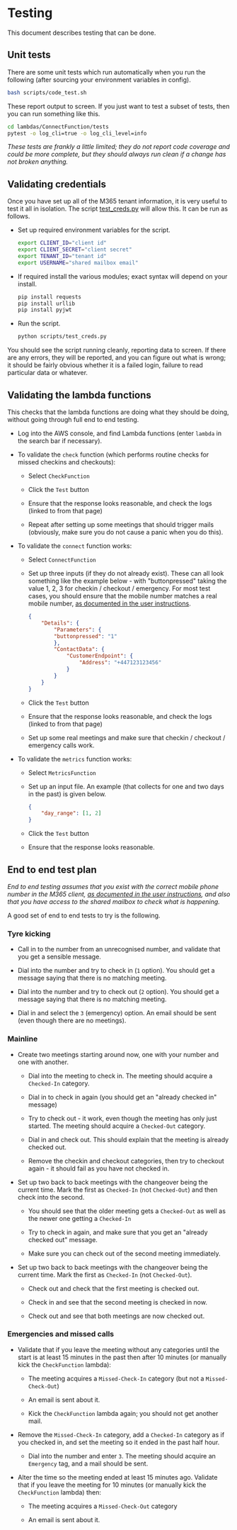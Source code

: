 # Testing

This document describes testing that can be done.

## Unit tests

There are some unit tests which run automatically when you run the following (after sourcing your environment variables in config).

~~~bash
bash scripts/code_test.sh
~~~

These report output to screen. If you just want to test a subset of tests, then you can run something like this.

~~~bash
cd lambdas/ConnectFunction/tests
pytest -o log_cli=true -o log_cli_level=info
~~~

*These tests are frankly a little limited; they do not report code coverage and could be more complete, but they should always run clean if a change has not broken anything.*

## Validating credentials

Once you have set up all of the M365 tenant information, it is very useful to test it all in isolation. The script [test_creds.py](../scripts/test_creds.py) will allow this. It can be run as follows.

- Set up required environment variables for the script.

    ~~~bash
    export CLIENT_ID="client id"
    export CLIENT_SECRET="client secret"
    export TENANT_ID="tenant id"
    export USERNAME="shared mailbox email"
    ~~~

- If required install the various modules; exact syntax will depend on your install.

    ~~~bash
    pip install requests
    pip install urllib
    pip install pyjwt
    ~~~

- Run the script.

    ~~~bash
    python scripts/test_creds.py
    ~~~

You should see the script running cleanly, reporting data to screen. If there are any errors, they will be reported, and you can figure out what is wrong; it should be fairly obvious whether it is a failed login, failure to read particular data or whatever.

## Validating the lambda functions

This checks that the lambda functions are doing what they should be doing, without going through full end to end testing.

- Log into the AWS console, and find Lambda functions (enter `lambda` in the search bar if necessary).

- To validate the `check` function (which performs routine checks for missed checkins and checkouts):

    - Select `CheckFunction`

    - Click the `Test` button

    - Ensure that the response looks reasonable, and check the logs (linked to from that page)

    - Repeat after setting up some meetings that should trigger mails (obviously, make sure you do not cause a panic when you do this).

- To validate the `connect` function works:

    - Select `ConnectFunction`

    - Set up three inputs (if they do not already exist). These can all look something like the example below - with "buttonpressed" taking the value 1, 2, 3 for checkin / checkout / emergency. For most test cases, you should ensure that the mobile number matches a real mobile number, [as documented in the user instructions](user.md#configuring-user-accounts).

        ~~~json
        {
            "Details": {
                "Parameters": {
                "buttonpressed": "1"
                },
                "ContactData": {
                    "CustomerEndpoint": {
                        "Address": "+447123123456"
                    }
                }
            }
        }
        ~~~

    - Click the `Test` button

    - Ensure that the response looks reasonable, and check the logs (linked to from that page)

    - Set up some real meetings and make sure that checkin / checkout / emergency calls work.

- To validate the `metrics` function works:

    - Select `MetricsFunction`

    - Set up an input file. An example (that collects for one and two days in the past) is given below.

        ~~~json
        {
            "day_range": [1, 2]
        }
        ~~~

    - Click the `Test` button

    - Ensure that the response looks reasonable.

## End to end test plan

*End to end testing assumes that you exist with the correct mobile phone number in the M365 client, [as documented in the user instructions](user.md#configuring-user-accounts), and also that you have access to the shared mailbox to check what is happening.*

A good set of end to end tests to try is the following.

### Tyre kicking

- Call in to the number from an unrecognised number, and validate that you get a sensible message.

- Dial into the number and try to check in (`1` option). You should get a message saying that there is no matching meeting.

- Dial into the number and try to check out (`2` option). You should get a message saying that there is no matching meeting.

- Dial in and select the `3` (emergency) option. An email should be sent (even though there are no meetings).

### Mainline

- Create two meetings starting around now, one with your number and one with another.

    - Dial into the meeting to check in. The meeting should acquire a `Checked-In` category.

    - Dial in to check in again (you should get an "already checked in" message)

    - Try to check out - it work, even though the meeting has only just started. The meeting should acquire a `Checked-Out` category.

    - Dial in and check out. This should explain that the meeting is already checked out.

    - Remove the checkin and checkout categories, then try to checkout again - it should fail as you have not checked in.

- Set up two back to back meetings with the changeover being the current time. Mark the first as `Checked-In` (not `Checked-Out`) and then check into the second.

    - You should see that the older meeting gets a `Checked-Out` as well as the newer one getting a `Checked-In`

    - Try to check in again, and make sure that you get an "already checked out" message.

    - Make sure you can check out of the second meeting immediately.

- Set up two back to back meetings with the changeover being the current time. Mark the first as `Checked-In` (not `Checked-Out`).

    - Check out and check that the first meeting is checked out.

    - Check in and see that the second meeting is checked in now.

    - Check out and see that both meetings are now checked out.

### Emergencies and missed calls

- Validate that if you leave the meeting without any categories until the start is at least 15 minutes in the past then after 10 minutes (or manually kick the `CheckFunction` lambda):

    - The meeting acquires a `Missed-Check-In` category (but not a `Missed-Check-Out`)

    - An email is sent about it.

    - Kick the `CheckFunction` lambda again; you should not get another mail.

- Remove the `Missed-Check-In` category, add a `Checked-In` category as if you checked in, and set the meeting so it ended in the past half hour.

    - Dial into the number and enter `3`. The meeting should acquire an `Emergency` tag, and a mail should be sent.

- Alter the time so the meeting ended at least 15 minutes ago. Validate that if you leave the meeting for 10 minutes (or manually kick the `CheckFunction` lambda) then:

    - The meeting acquires a `Missed-Check-Out` category

    - An email is sent about it.
